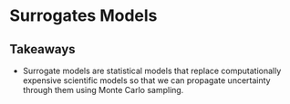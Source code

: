 # Surrogates Models

## Takeaways

+ Surrogate models are statistical models that replace computationally expensive scientific models so that we can propagate uncertainty through them using Monte Carlo sampling.